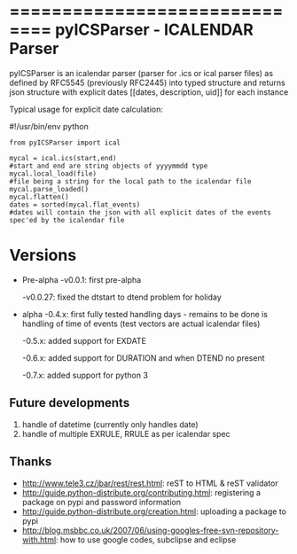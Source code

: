 ==============================
pyICSParser - ICALENDAR Parser
==============================

pyICSParser is an icalendar parser (parser for .ics or ical parser files) as defined 
by RFC5545 (previously RFC2445) into typed structure and returns 
json structure with explicit dates [[dates, description, uid]] for each instance

Typical usage for explicit date calculation:

  #!/usr/bin/env python
	
	from pyICSParser import ical
	
	mycal = ical.ics(start,end)
	#start and end are string objects of yyyymmdd type
	mycal.local_load(file)
	#file being a string for the local path to the icalendar file
	mycal.parse_loaded()
	mycal.flatten()
	dates = sorted(mycal.flat_events)
	#dates will contain the json with all explicit dates of the events spec'ed by the icalendar file

Versions
=========

* Pre-alpha
	-v0.0.1: first pre-alpha
	
	-v0.0.27: fixed the dtstart to dtend problem for holiday

* alpha
	-0.4.x: first fully tested handling days - remains to be done is handling of
	time of events (test vectors are actual icalendar files)
	
	-0.5.x: added support for EXDATE
	
	-0.6.x: added support for DURATION and when DTEND no present
	
	-0.7.x: added support for python 3

Future developments
--------------------
1. handle of datetime (currently only handles date)
2. handle of multiple EXRULE,  RRULE as per icalendar spec

Thanks
-------
* http://www.tele3.cz/jbar/rest/rest.html: reST to HTML & reST validator
* http://guide.python-distribute.org/contributing.html: registering a package on pypi and password information
* http://guide.python-distribute.org/creation.html: uploading a package to pypi
* http://blog.msbbc.co.uk/2007/06/using-googles-free-svn-repository-with.html: how to use google codes, subclipse and eclipse
